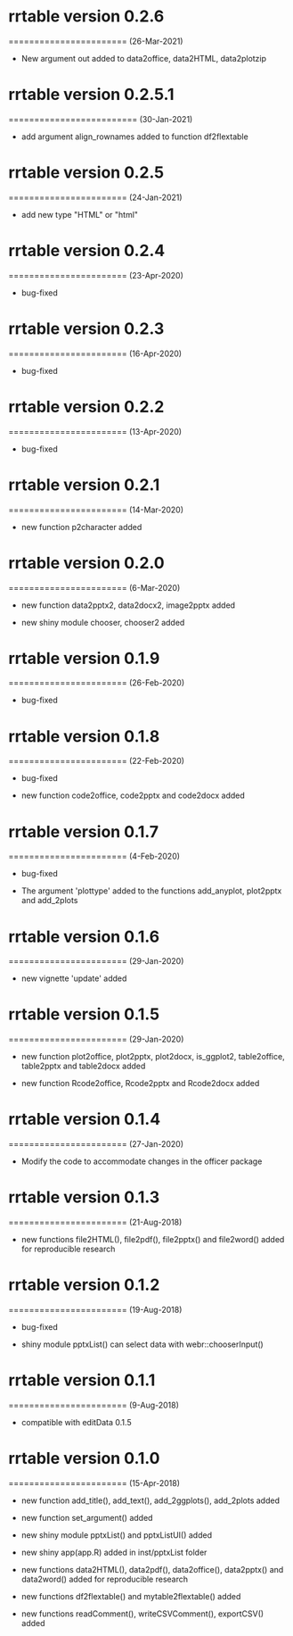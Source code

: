 # rrtable version 0.2.6
=======================
(26-Mar-2021)

* New argument out added to data2office, data2HTML, data2plotzip 

# rrtable version 0.2.5.1
=========================
(30-Jan-2021)

* add argument align_rownames added to function df2flextable

# rrtable version 0.2.5
=======================
(24-Jan-2021)

* add new type "HTML" or "html"

# rrtable version 0.2.4
=======================
(23-Apr-2020)

* bug-fixed

# rrtable version 0.2.3
=======================
(16-Apr-2020)

* bug-fixed

# rrtable version 0.2.2
=======================
(13-Apr-2020)

* bug-fixed

# rrtable version 0.2.1
=======================
(14-Mar-2020)

* new function p2character added

# rrtable version 0.2.0
=======================
(6-Mar-2020)

* new function data2pptx2, data2docx2, image2pptx added 

* new shiny module chooser, chooser2 added

# rrtable version 0.1.9
=======================
(26-Feb-2020)

* bug-fixed



# rrtable version 0.1.8
=======================
(22-Feb-2020)

* bug-fixed

* new function code2office, code2pptx and code2docx added


# rrtable version 0.1.7
=======================
(4-Feb-2020)

* bug-fixed

* The argument 'plottype' added to the functions add_anyplot, plot2pptx and add_2plots

# rrtable version 0.1.6
=======================
(29-Jan-2020)

* new vignette 'update' added


# rrtable version 0.1.5
=======================
(29-Jan-2020)

* new function plot2office, plot2pptx, plot2docx, is_ggplot2, table2office, table2pptx and table2docx added

* new function Rcode2office, Rcode2pptx and Rcode2docx added

# rrtable version 0.1.4
=======================
(27-Jan-2020)

* Modify the code to accommodate changes in the officer package


# rrtable version 0.1.3
=======================
(21-Aug-2018)

* new functions file2HTML(), file2pdf(), file2pptx() and file2word() added for reproducible research

# rrtable version 0.1.2
=======================
(19-Aug-2018)

* bug-fixed 

* shiny module pptxList() can select data with webr::chooserInput()

# rrtable version 0.1.1
=======================
(9-Aug-2018)

* compatible with editData 0.1.5

# rrtable version 0.1.0
=======================
(15-Apr-2018)

* new function add_title(), add_text(), add_2ggplots(), add_2plots added

* new function set_argument() added

* new shiny module pptxList() and pptxListUI() added

* new shiny app(app.R) added in inst/pptxList folder

* new functions data2HTML(), data2pdf(), data2office(), data2pptx() and data2word() added for reproducible research

* new functions df2flextable() and mytable2flextable() added

* new functions readComment(), writeCSVComment(), exportCSV() added


